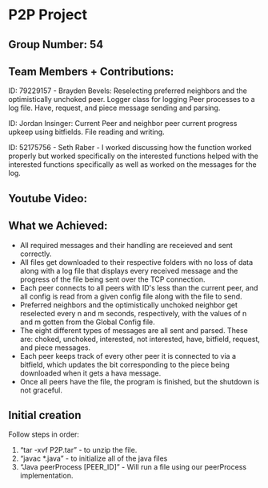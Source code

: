 # P2P Project

## Group Number:  54
## Team Members + Contributions:

ID: 79229157 - Brayden Bevels: Reselecting preferred neighbors and the optimistically unchoked peer. Logger class for logging Peer processes to a log file. Have, request, and piece message sending and parsing.

ID: Jordan Insinger:  Current Peer and neighbor peer current progress upkeep using bitfields. File reading and writing.

ID: 52175756 - Seth Raber - I worked discussing how the function worked properly but worked specifically on the interested functions helped with the interested functions specifically as well as worked on the messages for the log.

 ## Youtube Video:


## What we Achieved:    

* All required messages and their handling are receieved and sent correctly.  
* All files get downloaded to their respective folders with no loss of data along with a log file that displays every received message and the progress of the file being sent over the TCP connection.  
* Each peer connects to all peers with ID's less than the current peer, and all config is read from a given config file along with the file to send.  
* Preferred neighbors and the optimistically unchoked neighbor get reselected every n and m seconds, respectively, with the values of n and m gotten from the Global Config file.  
* The eight different types of messages are all sent and parsed. These are: choked, unchoked, interested, not interested, have, bitfield, request, and piece messages.  
* Each peer keeps track of every other peer it is connected to via a bitfield, which updates the bit corresponding to the piece being downloaded when it gets a hava message.  
* Once all peers have the file, the program is finished, but the shutdown is not graceful. 

## Initial creation
Follow steps in order:

1. “tar -xvf P2P.tar”  - to unzip the file.
2. “javac *.java” - to initialize all of the java files
3. “Java peerProcess [PEER_ID]” - Will run a file using our peerProcess implementation.
